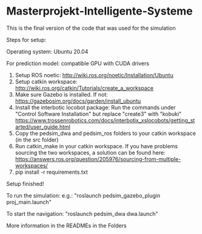 # Masterprojekt-Intelligente-Systeme

This is the final version of the code that was used for the simulation


Steps for setup:

Operating system: Ubuntu 20.04

For prediction model: compatible GPU with CUDA drivers

1. Setup ROS noetic: http://wiki.ros.org/noetic/Installation/Ubuntu
2. Setup catkin workspace: http://wiki.ros.org/catkin/Tutorials/create_a_workspace
3. Make sure Gazebo is installed. If not: https://gazebosim.org/docs/garden/install_ubuntu
4. Install the interbotic locobot package: Run the commands under "Control Software Installation" but replace "create3" with "kobuki"
  https://www.trossenrobotics.com/docs/interbotix_xslocobots/getting_started/user_guide.html
5. Copy the pedsim_dwa and pedsim_ros folders to your catkin workspace (in the src folder)
6. Run catkin_make in your catkin workspace. If you have problems sourcing the two workspaces, a solution can be found here: https://answers.ros.org/question/205976/sourcing-from-multiple-workspaces/
7. pip install -r requirements.txt

Setup finished!

To run the simulation:
e.g.: "roslaunch pedsim_gazebo_plugin proj_main.launch"

To start the navigation:
"roslaunch pedsim_dwa dwa.launch"

More information in the READMEs in the Folders
  
